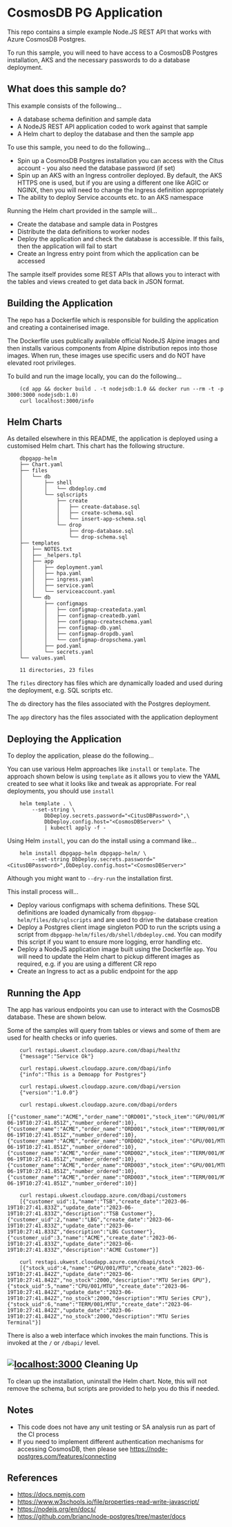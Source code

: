 CosmosDB PG Application
=======================

This repo contains a simple example Node.JS REST API that works with Azure CosmosDB Postgres.

To run this sample, you will need to have access to a CosmosDB Postgres installation, AKS and the necessary passwords to do a database deployment.

What does this sample do?
-------------------------
This example consists of the following...
* A database schema definition and sample data
* A NodeJS REST API application coded to work against that sample
* A Helm chart to deploy the database and then the sample app

To use this sample, you need to do the following...
* Spin up a CosmosDB Postgres installation you can access with the Citus account - you also need the database password (if set)
* Spin up an AKS with an Ingress controller deployed. By default, the AKS HTTPS one is used, but if you are using a different one like AGIC or NGINX, then you will need to change the Ingress definition appropriately
* The ability to deploy Service accounts etc. to an AKS namespace

Running the Helm chart provided in the sample will...
* Create the database and sample data in Postgres
* Distribute the data definitions to worker nodes
* Deploy the application and check the database is accessible. If this fails, then the application will fail to start
* Create an Ingress entry point from which the application can be accessed

The sample itself provides some REST APIs that allows you to interact with the tables and views created to get data back in JSON format.

Building the Application
------------------------
The repo has a Dockerfile which is responsible for building the application and creating a containerised image.

The Dockerfile uses publically available official NodeJS Alpine images and then installs various components from Alpine distribution repos into those images. When run, these images use specific users and do NOT have elevated root privileges.

To build and run the image locally, you can do the following...

```shell
    (cd app && docker build . -t nodejsdb:1.0 && docker run --rm -t -p 3000:3000 nodejsdb:1.0)
    curl localhost:3000/info
```

Helm Charts
-----------
As detailed elsewhere in this README, the application is deployed using a customised Helm chart. This chart has the following structure.

```console
    dbpgapp-helm
    ├── Chart.yaml
    ├── files
    │   └── db
    │       ├── shell
    │       │   └── dbdeploy.cmd
    │       └── sqlscripts
    │           ├── create
    │           │   ├── create-database.sql
    │           │   ├── create-schema.sql
    │           │   └── insert-app-schema.sql
    │           └── drop
    │               ├── drop-database.sql
    │               └── drop-schema.sql
    ├── templates
    │   ├── NOTES.txt
    │   ├── _helpers.tpl
    │   ├── app
    │   │   ├── deployment.yaml
    │   │   ├── hpa.yaml
    │   │   ├── ingress.yaml
    │   │   ├── service.yaml
    │   │   └── serviceaccount.yaml
    │   └── db
    │       ├── configmaps
    │       │   ├── configmap-createdata.yaml
    │       │   ├── configmap-createdb.yaml
    │       │   ├── configmap-createschema.yaml
    │       │   ├── configmap-db.yaml
    │       │   ├── configmap-dropdb.yaml
    │       │   └── configmap-dropschema.yaml
    │       ├── pod.yaml
    │       └── secrets.yaml
    └── values.yaml

    11 directories, 23 files
```

The `files` directory has files which are dynamically loaded and used during the deployment, e.g. SQL scripts etc.

The `db` directory has the files associated with the Postgres deployment.

The `app` directory has the files associated with the application deployment

Deploying the Application
-------------------------
To deploy the application, please do the following...

You can use various Helm approaches like `install` or `template`. The approach shown below is using `template` as it allows you to view the YAML created to see what it looks like and tweak as appropriate. For real deployments, you should use `install`

```shell
    helm template . \
        --set-string \
            DbDeploy.secrets.password="<CitusDBPassword>",\
            DbDeploy.config.host="<CosmosDBServer>" \
            | kubectl apply -f -
```

Using Helm `install`, you can do the install using a command like...

```shell
    helm install dbpgapp-helm dbpgapp-helm/ \
        --set-string DbDeploy.secrets.password="<CitusDBPassword>",DbDeploy.config.host="<CosmosDBServer>"
```

Although you might want to `--dry-run` the installation first.

This install process will...
* Deploy various configmaps with schema definitions. These SQL definitions are loaded dynamically from `dbpgapp-helm/files/db/sqlscripts` and are used to drive the database creation
* Deploy a Postgres client image singleton POD to run the scripts using a script from `dbpgapp-helm/files/db/shell/dbdeploy.cmd`. You can modify this script if you want to ensure more logging, error handling etc.
* Deploy a NodeJS application image built using the Dockerfile `app`. You will need to update the Helm chart to pickup different images as required, e.g. if you are using a different CR repo
* Create an Ingress to act as a public endpoint for the app

Running the App
---------------
The app has various endpoints you can use to interact with the CosmosDB database. These are shown below.

Some of the samples will query from tables or views and some of them are used for health checks or info queries.

```shell
    curl restapi.ukwest.cloudapp.azure.com/dbapi/healthz
    {"message":"Service Ok"}
    
    curl restapi.ukwest.cloudapp.azure.com/dbapi/info
    {"info":"This is a Demoapp for Postgres"}
    
    curl restapi.ukwest.cloudapp.azure.com/dbapi/version
    {"version":"1.0.0"}

    curl restapi.ukwest.cloudapp.azure.com/dbapi/orders
    [{"customer_name":"ACME","order_name":"ORD001","stock_item":"GPU/001/MTU","order_date":"2023-06-19T10:27:41.851Z","number_ordered":10},{"customer_name":"ACME","order_name":"ORD001","stock_item":"TERM/001/MTU","order_date":"2023-06-19T10:27:41.851Z","number_ordered":10},{"customer_name":"ACME","order_name":"ORD002","stock_item":"GPU/001/MTU","order_date":"2023-06-19T10:27:41.851Z","number_ordered":10},{"customer_name":"ACME","order_name":"ORD002","stock_item":"TERM/001/MTU","order_date":"2023-06-19T10:27:41.851Z","number_ordered":10},{"customer_name":"ACME","order_name":"ORD003","stock_item":"GPU/001/MTU","order_date":"2023-06-19T10:27:41.851Z","number_ordered":10},{"customer_name":"ACME","order_name":"ORD003","stock_item":"TERM/001/MTU","order_date":"2023-06-19T10:27:41.851Z","number_ordered":10}]

    curl restapi.ukwest.cloudapp.azure.com/dbapi/customers
    [{"customer_uid":1,"name":"TSB","create_date":"2023-06-19T10:27:41.833Z","update_date":"2023-06-19T10:27:41.833Z","description":"TSB Customer"},{"customer_uid":2,"name":"LBG","create_date":"2023-06-19T10:27:41.833Z","update_date":"2023-06-19T10:27:41.833Z","description":"LBG Customer"},{"customer_uid":3,"name":"ACME","create_date":"2023-06-19T10:27:41.833Z","update_date":"2023-06-19T10:27:41.833Z","description":"ACME Customer"}]

    curl restapi.ukwest.cloudapp.azure.com/dbapi/stock
    [{"stock_uid":4,"name":"GPU/001/MTU","create_date":"2023-06-19T10:27:41.842Z","update_date":"2023-06-19T10:27:41.842Z","no_stock":2000,"description":"MTU Series GPU"},{"stock_uid":5,"name":"CPU/001/MTU","create_date":"2023-06-19T10:27:41.842Z","update_date":"2023-06-19T10:27:41.842Z","no_stock":2000,"description":"MTU Series CPU"},{"stock_uid":6,"name":"TERM/001/MTU","create_date":"2023-06-19T10:27:41.842Z","update_date":"2023-06-19T10:27:41.842Z","no_stock":2000,"description":"MTU Series Terminal"}]
```

There is also a web interface which invokes the main functions. This is invoked at the `/` or `/dbapi/` level.

[![localhost:3000](https://assets.digitalocean.com/articles/alligator/boo.svg)](https://digitalocean.com)
Cleaning Up
-----------
To clean up the installation, uninstall the Helm chart. Note, this will not remove the schema, but scripts are provided to help you do this if needed.

Notes
-----
- This code does not have any unit testing or SA analysis run as part of the CI process
- If you need to implement different authentication mechanisms for accessing CosmosDB, then please see https://node-postgres.com/features/connecting

References
----------
- https://docs.npmjs.com
- https://www.w3schools.io/file/properties-read-write-javascript/
- https://nodejs.org/en/docs/
- https://github.com/brianc/node-postgres/tree/master/docs
